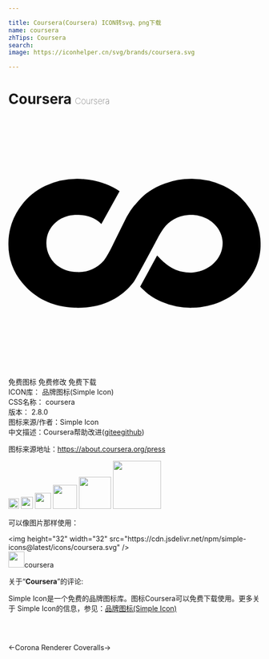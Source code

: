 ```yaml
---

title: Coursera(Coursera) ICON转svg、png下载
name: coursera
zhTips: Coursera
search: 
image: https://iconhelper.cn/svg/brands/coursera.svg

---
```


# Coursera  <small style="font-size: 60%;font-weight: 100">Coursera</small>

<div id="svg" class="svg-wrap">
<svg role="img" viewBox="0 0 24 24" xmlns="http://www.w3.org/2000/svg"><title>Coursera icon</title><path d="M23.992 11.806a5.091 5.091 0 0 0-.018-.279v-.002-.002a5.98 5.98 0 0 0-.99-2.814 6.217 6.217 0 0 0-.867-1.039 6.289 6.289 0 0 0-1.64-1.13 7.016 7.016 0 0 0-3.051-.668 7.35 7.35 0 0 0-2.546.444 6.323 6.323 0 0 0-1.822.996 6.45 6.45 0 0 0-.333.29l-.085.085-.117.125h.001l-.056.055-.026.028-.141.147c-.104.117-.202.234-.296.349v-.002l-.004-.003c-.192.233-.37.476-.5.693-.089.14-.176.283-.259.427l-1.147 2.319.002.001-.06.118-.126.256c-.251.509-.521 1.017-.821 1.435-.672.737-1.431 1.098-2.406 1.098-.068 0-.139-.003-.209-.008-.588-.023-1.092-.162-1.539-.427a2.576 2.576 0 0 1-.994-1.03 2.659 2.659 0 0 1-.326-1.369l.002-.034c.031-.76.321-1.352.904-1.861.142-.124.291-.228.446-.32.021-.013.044-.024.065-.036.434-.237.927-.355 1.492-.355l.176.005c.899.034 1.592.314 2.145.863l1.734-3.113a6.845 6.845 0 0 0-1.399-.71c-.019-.007-.04-.016-.06-.022-.062-.022-.123-.045-.186-.065a7.425 7.425 0 0 0-1.716-.348 5.545 5.545 0 0 1-.046-.006c-.091-.005-.184-.016-.275-.02a9.966 9.966 0 0 0-.297-.007h-.055a7.005 7.005 0 0 0-3.028.67 6.176 6.176 0 0 0-2.502 2.166A6.006 6.006 0 0 0 0 12.087c-.002 1.564.568 2.938 1.701 4.093 1.184 1.211 2.721 1.864 4.567 1.941.118.005.235.008.353.008 1.045 0 2.011-.186 2.878-.558.217-.093.427-.201.642-.322.117-.067.228-.139.338-.215l.08-.055.137-.093c.164-.118.317-.246.467-.381l.052-.05c.088-.083.176-.168.259-.255l.311-.352.118-.148.056-.081.055-.079c.462-.776 1.965-3.601 1.965-3.601v-.006l.09-.172.074-.135c.222-.403.382-.689.594-.99l.006-.01c.493-.717 1.344-1.227 2.346-1.313 1.68-.145 3.152.959 3.287 2.465.135 1.507-1.117 2.846-2.798 2.991a3.417 3.417 0 0 1-1.011-.064l-.009.003c-1.232-.257-2.017-1.155-2.404-1.558l-1.617 2.974s.503.506.847.759c.346.253.791.501 1.146.656a7.151 7.151 0 0 0 2.838.589c.121 0 .097 0 .222-.005 1.844-.077 3.489-.784 4.675-1.995 1.123-1.15 1.733-2.463 1.738-4.018v-.047l-.011-.257z"/></svg>
</div>
<detail full-name='coursera'></detail>

<div class="detail-page">
<p>
<span><span class="badge-success badge">免费图标</span> <span class="badge-success badge">免费修改</span>  <span class="badge-success badge">免费下载</span> </span>
<br/>
<span>
ICON库：
<span class="badge-secondary badge">品牌图标(Simple Icon)</span> 
</span>
<br/>
<span>
CSS名称：
<span class="badge-secondary badge">coursera</span> 
</span>

<br/>
<span>
版本：
<span class="badge-secondary badge">2.8.0</span> 
</span>
<br/>
<span>图标来源/作者：<span class="badge-light badge">Simple Icon</span></span> 
<br/>
<span class="zh-detail">中文描述：<span class="badge-primary badge">Coursera</span><span class="help-link"><span>帮助改进</span>(<a href="https://gitee.com/liuwave/icon-helper/edit/master/json/brands/coursera.json" target="_blank" rel="noopener noreferrer">gitee</a><a href="https://github.com/liuwave/icon-helper/edit/master/json/brands/coursera.json" target="_blank" rel="noopener noreferrer">github</a></span>)</span><br/>
</p>
</div><div class="description description alert alert-light"><p>图标来源地址：<a href="https://about.coursera.org/press" target="_blank" rel="noopener noreferrer">https://about.coursera.org/press</a></p></div>
<div class="alert alert-dark">
<img height="21" width="21" src="https://cdn.jsdelivr.net/npm/simple-icons@latest/icons/coursera.svg" />
<img height="24" width="24" src="https://cdn.jsdelivr.net/npm/simple-icons@latest/icons/coursera.svg" />
<img height="32" width="32" src="https://cdn.jsdelivr.net/npm/simple-icons@latest/icons/coursera.svg" />
<img height="48" width="48" src="https://cdn.jsdelivr.net/npm/simple-icons@latest/icons/coursera.svg" />
<img height="64" width="64" src="https://cdn.jsdelivr.net/npm/simple-icons@latest/icons/coursera.svg" />
<img height="96" width="96" src="https://cdn.jsdelivr.net/npm/simple-icons@latest/icons/coursera.svg" />

</div>
<div>
  <p>可以像图片那样使用：    
  </p>
  <div class="alert alert-primary" style="font-size: 14px">
    &lt;img height="32" width="32" src="https://cdn.jsdelivr.net/npm/simple-icons@latest/icons/coursera.svg" /&gt;
    <copy-btn content='<img height="32" width="32" src="https://cdn.jsdelivr.net/npm/simple-icons@latest/icons/coursera.svg" />'></copy-btn>
  </div>
  <div class="alert alert-secondary">
    <img height="32" width="32" src="https://cdn.jsdelivr.net/npm/simple-icons@latest/icons/coursera.svg" />coursera
    <copy-btn content="coursera" btn-title="复制图标名称"></copy-btn>
  </div>
</div>
<div class="icon-detail__container">
<p>关于“<b>Coursera</b>”的评论:</p>
</div>
<Vssue title="关于“Coursera”的评论" />
<div><p>Simple Icon是一个免费的品牌图标库。图标Coursera可以免费下载使用。更多关于  Simple Icon的信息，参见：<a target="_blank" href="https://iconhelper.cn/brands.html">品牌图标(Simple Icon)</a>
</p></div>


<div style="padding:2rem 0 " class="page-nav"><p class="inner"><span class="prev">←<router-link to="/icon/corona-renderer.html">Corona Renderer</router-link></span> <span class="next"><router-link to="/icon/coveralls.html">Coveralls</router-link>→</span></p></div>
